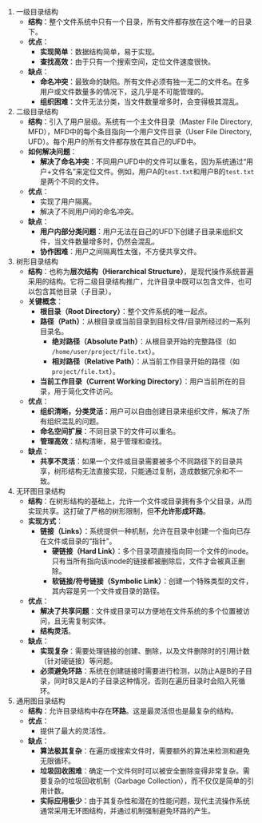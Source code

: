 1. 一级目录结构
	*   **结构**：整个文件系统中只有一个目录，所有文件都存放在这个唯一的目录下。
	*   **优点**：
	    *   **实现简单**：数据结构简单，易于实现。
	    *   **查找高效**：由于只有一个搜索空间，定位文件速度很快。
	*   **缺点**：
	    *   **命名冲突**：最致命的缺陷。所有文件必须有独一无二的文件名。在多用户或文件数量多的情况下，这几乎是不可能管理的。
	    *   **组织困难**：文件无法分类，当文件数量增多时，会变得极其混乱。
2. 二级目录结构
	*   **结构**：引入了用户层级。系统有一个主文件目录（Master File Directory, MFD），MFD中的每个条目指向一个用户文件目录（User File Directory, UFD）。每个用户的所有文件都存放在其自己的UFD中。
	*   **如何解决问题**：
	    *   **解决了命名冲突**：不同用户UFD中的文件可以重名，因为系统通过“用户+文件名”来定位文件。例如，用户A的`test.txt`和用户B的`test.txt`是两个不同的文件。
	*   **优点**：
	    *   实现了用户隔离。
	    *   解决了不同用户间的命名冲突。
	*   **缺点**：
	    *   **用户内部分类问题**：用户无法在自己的UFD下创建子目录来组织文件，当文件数量增多时，仍然会混乱。
	    *   **协作困难**：用户之间隔离性太强，不方便共享文件。
3. 树形目录结构
	*   **结构**：也称为**层次结构（Hierarchical Structure）**，是现代操作系统普遍采用的结构。它将二级目录结构推广，允许目录中既可以包含文件，也可以包含其他目录（子目录）。
	*   **关键概念**：
	    *   **根目录（Root Directory）**：整个文件系统的唯一起点。
	    *   **路径（Path）**：从根目录或当前目录到目标文件/目录所经过的一系列目录名。
	        *   **绝对路径（Absolute Path）**：从根目录开始的完整路径（如 `/home/user/project/file.txt`）。
	        *   **相对路径（Relative Path）**：从当前工作目录开始的路径（如 `project/file.txt`）。
	    *   **当前工作目录（Current Working Directory）**：用户当前所在的目录，用于简化文件访问。
	*   **优点**：
	    *   **组织清晰，分类灵活**：用户可以自由创建目录来组织文件，解决了所有组织混乱的问题。
	    *   **命名空间扩展**：不同目录下的文件可以重名。
	    *   **管理高效**：结构清晰，易于管理和查找。
	*   **缺点**：
	    *   **共享不灵活**：如果一个文件或目录需要被多个不同路径下的目录共享，树形结构无法直接实现，只能通过复制，造成数据冗余和不一致。
4. 无环图目录结构
	*   **结构**：在树形结构的基础上，允许一个文件或目录拥有多个父目录，从而实现共享。这打破了严格的树形限制，但**不允许形成环路**。
	*   **实现方式**：
	    *   **链接（Links）**：系统提供一种机制，允许在目录中创建一个指向已存在文件或目录的“指针”。
	        *   **硬链接（Hard Link）**：多个目录项直接指向同一个文件的inode。只有当所有指向该inode的链接都被删除后，文件才会被真正删除。
	        *   **软链接/符号链接（Symbolic Link）**：创建一个特殊类型的文件，其内容是另一个文件或目录的路径。
	*   **优点**：
	    *   **解决了共享问题**：文件或目录可以方便地在文件系统的多个位置被访问，且无需复制实体。
	    *   **结构灵活**。
	*   **缺点**：
	    *   **实现复杂**：需要处理链接的创建、删除，以及文件删除时的引用计数（针对硬链接）等问题。
	    *   **必须避免环路**：系统在创建链接时需要进行检测，以防止A是B的子目录，同时B又是A的子目录这种情况，否则在遍历目录时会陷入死循环。
5.  通用图目录结构
	*   **结构**：允许目录结构中存在**环路**。这是最灵活但也是最复杂的结构。
	*   **优点**：
	    *   提供了最大的灵活性。
	*   **缺点**：
	    *   **算法极其复杂**：在遍历或搜索文件时，需要额外的算法来检测和避免无限循环。
	    *   **垃圾回收困难**：确定一个文件何时可以被安全删除变得非常复杂。需要复杂的垃圾回收机制（Garbage Collection），而不仅仅是简单的引用计数。
	    *   **实际应用极少**：由于其复杂性和潜在的性能问题，现代主流操作系统通常采用无环图结构，并通过机制强制避免环路的产生。
